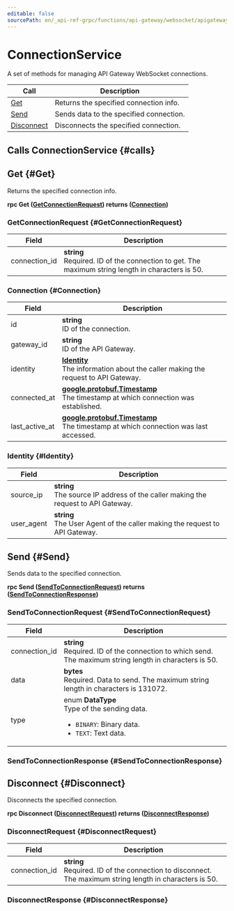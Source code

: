 ```yaml
---
editable: false
sourcePath: en/_api-ref-grpc/functions/api-gateway/websocket/apigateway/api-ref/grpc/connection_service.md
---
```


# ConnectionService

A set of methods for managing API Gateway WebSocket connections.

| Call | Description |
| --- | --- |
| [Get](#Get) | Returns the specified connection info. |
| [Send](#Send) | Sends data to the specified connection. |
| [Disconnect](#Disconnect) | Disconnects the specified connection. |

## Calls ConnectionService {#calls}

## Get {#Get}

Returns the specified connection info.

**rpc Get ([GetConnectionRequest](#GetConnectionRequest)) returns ([Connection](#Connection))**

### GetConnectionRequest {#GetConnectionRequest}

Field | Description
--- | ---
connection_id | **string**<br>Required. ID of the connection to get. The maximum string length in characters is 50.


### Connection {#Connection}

Field | Description
--- | ---
id | **string**<br>ID of the connection. 
gateway_id | **string**<br>ID of the API Gateway. 
identity | **[Identity](#Identity)**<br>The information about the caller making the request to API Gateway. 
connected_at | **[google.protobuf.Timestamp](https://developers.google.com/protocol-buffers/docs/reference/google.protobuf#timestamp)**<br>The timestamp at which connection was established. 
last_active_at | **[google.protobuf.Timestamp](https://developers.google.com/protocol-buffers/docs/reference/google.protobuf#timestamp)**<br>The timestamp at which connection was last accessed. 


### Identity {#Identity}

Field | Description
--- | ---
source_ip | **string**<br>The source IP address of the caller making the request to API Gateway. 
user_agent | **string**<br>The User Agent of the caller making the request to API Gateway. 


## Send {#Send}

Sends data to the specified connection.

**rpc Send ([SendToConnectionRequest](#SendToConnectionRequest)) returns ([SendToConnectionResponse](#SendToConnectionResponse))**

### SendToConnectionRequest {#SendToConnectionRequest}

Field | Description
--- | ---
connection_id | **string**<br>Required. ID of the connection to which send. The maximum string length in characters is 50.
data | **bytes**<br>Required. Data to send. The maximum string length in characters is 131072.
type | enum **DataType**<br>Type of the sending data. <ul><li>`BINARY`: Binary data.</li><li>`TEXT`: Text data.</li></ul>


### SendToConnectionResponse {#SendToConnectionResponse}



## Disconnect {#Disconnect}

Disconnects the specified connection.

**rpc Disconnect ([DisconnectRequest](#DisconnectRequest)) returns ([DisconnectResponse](#DisconnectResponse))**

### DisconnectRequest {#DisconnectRequest}

Field | Description
--- | ---
connection_id | **string**<br>Required. ID of the connection to disconnect. The maximum string length in characters is 50.


### DisconnectResponse {#DisconnectResponse}



